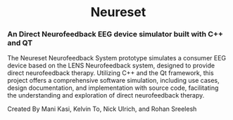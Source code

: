 <h1 align="center">Neureset</h1>
<h3> An Direct Neurofeedback EEG device simulator built with C++ and QT </h3>

The Neureset Neurofeedback System prototype simulates a consumer EEG device based on the LENS Neurofeedback system, designed to provide direct neurofeedback therapy. Utilizing C++ and the Qt framework, this project offers a comprehensive software simulation, including use cases, design documentation, and implementation with source code, facilitating the understanding and exploration of direct neurofeedback therapy.

Created By Mani Kasi, Kelvin To, Nick Ulrich, and Rohan Sreelesh
